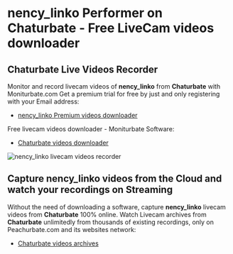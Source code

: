 # nency_linko Performer on Chaturbate - Free LiveCam videos downloader

## Chaturbate Live Videos Recorder

Monitor and record livecam videos of **nency_linko** from **Chaturbate** with Moniturbate.com
Get a premium trial for free by just and only registering with your Email address:
* [nency_linko Premium videos downloader](https://moniturbate.com/request-demo-licence-key.html)

Free livecam videos downloader - Moniturbate Software:
* [Chaturbate videos downloader](https://moniturbate.com/moniturbate-download-software.html)

![nency_linko livecam videos recorder](https://peachurnet.com/templates/moniturbate-software.png)


## Capture nency_linko videos from the Cloud and watch your recordings on Streaming

Without the need of downloading a software, capture **nency_linko** livecam videos from **Chaturbate** 100% online.
Watch Livecam archives from **Chaturbate** unlimitedly from thousands of existing recordings, only on Peachurbate.com and its websites network:
* [Chaturbate videos archives](https://peachurnet.com/)